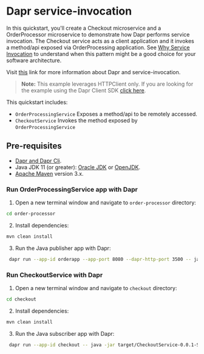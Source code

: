 # Dapr service-invocation

In this quickstart, you'll create a Checkout microservice and a OrderProcessor microservice to demonstrate how Dapr performs service invocation. The Checkout service acts as a client application and it invokes a method/api exposed via OrderProcessing application.
See [Why Service Invocation](#why-service-invocation) to understand when this pattern might be a good choice for your software architecture.

Visit [this](https://docs.dapr.io/developing-applications/building-blocks/service-invocation/) link for more information about Dapr and service-invocation.

> **Note:** This example leverages HTTPClient only.  If you are looking for the example using the Dapr Client SDK [click here](../sdk).

This quickstart includes:

- `OrderProcessingService` Exposes a method/api to be remotely accessed.
- `CheckoutService` Invokes the method exposed by `OrderProcessingService`

## Pre-requisites

* [Dapr and Dapr Cli](https://docs.dapr.io/getting-started/install-dapr/).
* Java JDK 11 (or greater): [Oracle JDK](https://www.oracle.com/technetwork/java/javase/downloads/index.html#JDK11) or [OpenJDK](https://jdk.java.net/11/).
* [Apache Maven](https://maven.apache.org/install.html) version 3.x.

### Run OrderProcessingService app with Dapr

1. Open a new terminal window and navigate to `order-processor` directory:

```bash
cd order-processor
```

2. Install dependencies:

```bash
mvn clean install
```

3. Run the Java publisher app with Dapr:

```bash
 dapr run --app-id orderapp --app-port 8080 --dapr-http-port 3500 -- java -jar target/OrderProcessingService-0.0.1-SNAPSHOT.jar
```

### Run CheckoutService with Dapr

1. Open a new terminal window and navigate to `checkout` directory:

```bash
cd checkout
```

2. Install dependencies:

```bash
mvn clean install
```

3. Run the Java subscriber app with Dapr:

```bash
 dapr run --app-id checkout -- java -jar target/CheckoutService-0.0.1-SNAPSHOT.jar
```
